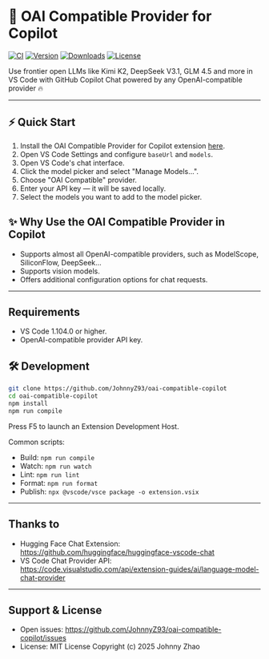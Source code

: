 # 🤗 OAI Compatible Provider for Copilot

[![CI](https://github.com/JohnnyZ93/oai-compatible-copilot/actions/workflows/ci.yml/badge.svg)](https://github.com/JohnnyZ93/oai-compatible-copilot/actions)
[![Version](https://img.shields.io/visual-studio-marketplace/v/johnny-zhao.oai-compatible-copilot?color=blue&label=Version)](https://marketplace.visualstudio.com/items?itemName=johnny-zhao.oai-compatible-copilot)
[![Downloads](https://img.shields.io/visual-studio-marketplace/d/johnny-zhao.oai-compatible-copilot?color=green&label=Downloads)](https://marketplace.visualstudio.com/items?itemName=johnny-zhao.oai-compatible-copilot)
[![License](https://img.shields.io/github/license/JohnnyZ93/oai-compatible-copilot?color=orange&label=License)](https://github.com/JohnnyZ93/oai-compatible-copilot/blob/main/LICENSE)

Use frontier open LLMs like Kimi K2, DeepSeek V3.1, GLM 4.5 and more in VS Code with GitHub Copilot Chat powered by any OpenAI-compatible provider 🔥

---

## ⚡ Quick Start
1. Install the OAI Compatible Provider for Copilot extension [here](https://marketplace.visualstudio.com/items?itemName=johnny-zhao.oai-compatible-copilot).
2. Open VS Code Settings and configure `baseUrl` and `models`.
3. Open VS Code's chat interface.
4. Click the model picker and select "Manage Models...".
5. Choose "OAI Compatible" provider.
6. Enter your API key — it will be saved locally.
7. Select the models you want to add to the model picker.

## ✨ Why Use the OAI Compatible Provider in Copilot
- Supports almost all OpenAI-compatible providers, such as ModelScope, SiliconFlow, DeepSeek...
- Supports vision models.
- Offers additional configuration options for chat requests.

---

## Requirements
- VS Code 1.104.0 or higher.
- OpenAI-compatible provider API key.

## 🛠️ Development
```bash
git clone https://github.com/JohnnyZ93/oai-compatible-copilot
cd oai-compatible-copilot
npm install
npm run compile
```
Press F5 to launch an Extension Development Host.

Common scripts:
- Build: `npm run compile`
- Watch: `npm run watch`
- Lint: `npm run lint`
- Format: `npm run format`
- Publish: `npx @vscode/vsce package -o extension.vsix`

---

## Thanks to
- Hugging Face Chat Extension: https://github.com/huggingface/huggingface-vscode-chat
- VS Code Chat Provider API: https://code.visualstudio.com/api/extension-guides/ai/language-model-chat-provider

---

## Support & License
- Open issues: https://github.com/JohnnyZ93/oai-compatible-copilot/issues
- License: MIT License Copyright (c) 2025 Johnny Zhao

